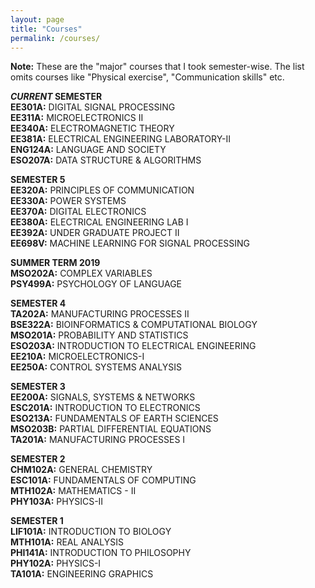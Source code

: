 ```yaml
---
layout: page
title: "Courses"
permalink: /courses/
---
```

**Note:** These are the "major" courses that I took semester-wise. The list omits courses like "Physical exercise", "Communication skills" etc.

***CURRENT* SEMESTER**<br>
**EE301A:** DIGITAL SIGNAL PROCESSING  
**EE311A:** MICROELECTRONICS II  
**EE340A:** ELECTROMAGNETIC THEORY  
**EE381A:** ELECTRICAL ENGINEERING LABORATORY-II  
**ENG124A:** LANGUAGE AND SOCIETY  
**ESO207A:** DATA STRUCTURE & ALGORITHMS  

**SEMESTER 5**<br>
**EE320A:** PRINCIPLES OF COMMUNICATION  
**EE330A:** POWER SYSTEMS  
**EE370A:** DIGITAL ELECTRONICS  
**EE380A:** ELECTRICAL ENGINEERING LAB I  
**EE392A:** UNDER GRADUATE PROJECT II  
**EE698V:** MACHINE LEARNING FOR SIGNAL PROCESSING

**SUMMER TERM 2019**<br>
**MSO202A:** COMPLEX VARIABLES  
**PSY499A:** PSYCHOLOGY OF LANGUAGE  

**SEMESTER 4**<br>
**TA202A:** MANUFACTURING PROCESSES II  
**BSE322A:** BIOINFORMATICS & COMPUTATIONAL BIOLOGY  
**MSO201A:** PROBABILITY AND STATISTICS  
**ESO203A:** INTRODUCTION TO ELECTRICAL ENGINEERING  
**EE210A:** MICROELECTRONICS-I  
**EE250A:** CONTROL SYSTEMS ANALYSIS  


**SEMESTER 3**<br>
**EE200A:** SIGNALS, SYSTEMS & NETWORKS  
**ESC201A:** INTRODUCTION TO ELECTRONICS  
**ESO213A:** FUNDAMENTALS OF EARTH SCIENCES  
**MSO203B:** PARTIAL DIFFERENTIAL EQUATIONS  
**TA201A:** MANUFACTURING PROCESSES I  


**SEMESTER 2**<br>
**CHM102A:** GENERAL CHEMISTRY  
**ESC101A:** FUNDAMENTALS OF COMPUTING  
**MTH102A:** MATHEMATICS - II  
**PHY103A:** PHYSICS-II  


**SEMESTER 1**<br>
**LIF101A:** INTRODUCTION TO BIOLOGY  
**MTH101A:** REAL ANALYSIS  
**PHI141A:** INTRODUCTION TO PHILOSOPHY  
**PHY102A:** PHYSICS-I  
**TA101A:** ENGINEERING GRAPHICS  
